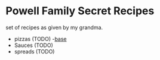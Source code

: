 # Powell Family Secret Recipes

set of recipes as given by my grandma.

- pizzas (TODO)
    -[base](./pizzas/bas.md)
- Sauces (TODO)
- spreads (TODO)

